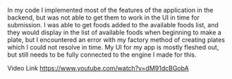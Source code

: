 In my code I implemented most of the features of the application in the backend, but was not able to get them to work in the UI in time for submission. I was able to get foods added to the available foods list, and they would display in the list of available foods when beginning to make a plate, but I encountered an error with my factory method of creating plates which I could not resolve in time. My UI for my app is mostly fleshed out, but still needs to be fully connected to the engine I made for this.


Video Link
https://www.youtube.com/watch?v=dM91dcBGobA